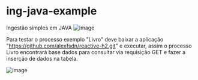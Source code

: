 # ing-java-example

Ingestão simples em JAVA
![image](https://github.com/alexfsdn/ing-java-example/assets/51302698/34bd4fcd-dff8-442a-aa21-106cfc6af43f)



Para testar o processo exemplo "Livro" deve baixar a aplicação "https://github.com/alexfsdn/reactive-h2.git" e executar, assim o processo Livro encontrará base dados para consultar via requisição GET e fazer a inserção de dados na tabela.

![image](https://github.com/alexfsdn/ing-java-example/assets/51302698/2fbf42c3-f808-46c6-bf81-7f19d615730f)

